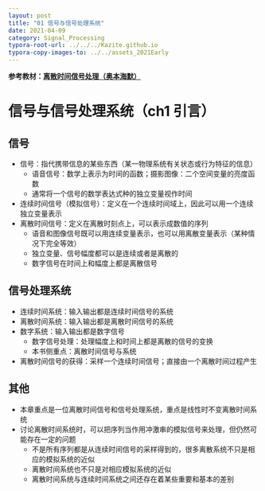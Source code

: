 ```yaml
---
layout: post
title: "01 信号与信号处理系统"
date: 2021-04-09
category: Signal_Processing
typora-root-url: ../../../Kazite.github.io
typora-copy-images-to: ../../assets_2021Early
---
```


**参考教材：[离散时间信号处理（奥本海默）](https://baike.baidu.com/item/离散时间信号处理（第三版）/20378714?fr=aladdin)**

# 信号与信号处理系统（ch1 引言）

## 信号

* 信号：指代携带信息的某些东西（某一物理系统有关状态或行为特征的信息）
  * 语音信号：数学上表示为时间的函数；摄影图像：二个空间变量的亮度函数
  * 通常将一个信号的数学表达式种的独立变量视作时间
* 连续时间信号（模拟信号）：定义在一个连续时间域上，因此可以用一个连续独立变量表示
* 离散时间信号：定义在离散时刻点上，可以表示成数值的序列
  * 语音和图像信号既可以用连续变量表示，也可以用离散变量表示（某种情况下完全等效）
  * 独立变量、信号幅度都可以是连续或者是离散的
  * 数字信号在时间上和幅度上都是离散信号

## 信号处理系统

* 连续时间系统：输入输出都是连续时间信号的系统
* 离散时间系统：输入输出都是离散时间信号的系统
* 数字系统：输入输出都是数字信号
  * 数字信号处理：处理幅度上和时间上都是离散的信号的变换
  * 本书侧重点：离散时间信号与系统
* 离散时间信号的获得：采样一个连续时间信号；直接由一个离散时间过程产生

## 其他

* 本章重点是一位离散时间信号和信号处理系统，重点是线性时不变离散时间系统
* 讨论离散时间系统时，可以把序列当作用冲激串的模拟信号来处理，但仍然可能存在一定的问题
  * 不是所有序列都是从连续时间信号的采样得到的，很多离散系统不只是相应的模拟系统的近似
  * 离散时间系统也不只是对相应模拟系统的近似
  * 离散时间系统与连续时间系统之间还存在着某些重要和基本的差别